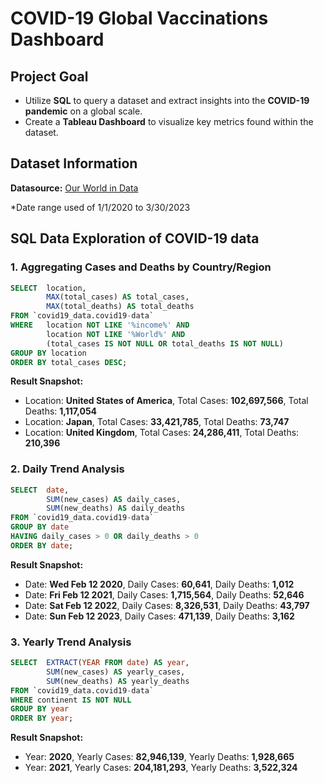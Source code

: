 # COVID-19 Global Vaccinations Dashboard

## Project Goal

- Utilize **SQL** to query a dataset and extract insights into the **COVID-19 pandemic** on a global scale.
- Create a **Tableau Dashboard** to visualize key metrics found within the dataset.

## Dataset Information

**Datasource:** [Our World in Data](https://ourworldindata.org/coronavirus)

*Date range used of 1/1/2020 to 3/30/2023

## SQL Data Exploration of COVID-19 data

### 1. Aggregating Cases and Deaths by Country/Region

~~~~sql
SELECT 	location, 
		MAX(total_cases) AS total_cases, 
        MAX(total_deaths) AS total_deaths 
FROM `covid19_data.covid19-data` 
WHERE 	location NOT LIKE '%income%' AND 
		location NOT LIKE '%World%' AND 
        (total_cases IS NOT NULL OR total_deaths IS NOT NULL) 
GROUP BY location 
ORDER BY total_cases DESC;
~~~~

**Result Snapshot:**

- Location: **United States of America**, Total Cases: **102,697,566**, Total Deaths: **1,117,054**
- Location: **Japan**, Total Cases: **33,421,785**, Total Deaths: **73,747**
- Location: **United Kingdom**, Total Cases: **24,286,411**, Total Deaths: **210,396**

### 2. Daily Trend Analysis

~~~~sql
SELECT 	date, 
		SUM(new_cases) AS daily_cases, 
    	SUM(new_deaths) AS daily_deaths 
FROM `covid19_data.covid19-data` 
GROUP BY date  
HAVING daily_cases > 0 OR daily_deaths > 0 
ORDER BY date;
~~~~

**Result Snapshot:**

- Date: **Wed Feb 12 2020**, Daily Cases: **60,641**, Daily Deaths: **1,012**
- Date: **Fri Feb 12 2021**, Daily Cases: **1,715,564**, Daily Deaths: **52,646**
- Date: **Sat Feb 12 2022**, Daily Cases: **8,326,531**, Daily Deaths: **43,797**
- Date: **Sun Feb 12 2023**, Daily Cases: **471,139**, Daily Deaths: **3,162**

### 3. Yearly Trend Analysis

~~~~sql
SELECT 	EXTRACT(YEAR FROM date) AS year, 
		SUM(new_cases) AS yearly_cases, 
        SUM(new_deaths) AS yearly_deaths 
FROM `covid19_data.covid19-data` 
WHERE continent IS NOT NULL 
GROUP BY year 
ORDER BY year;
~~~~

**Result Snapshot:**

- Year: **2020**, Yearly Cases: **82,946,139**, Yearly Deaths: **1,928,665**
- Year: **2021**, Yearly Cases: **204,181,293**, Yearly Deaths: **3,522,324**